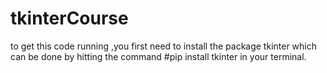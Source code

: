 # tkinterCourse
to get this code running ,you first need to install the package tkinter which can be done by hitting the command #pip install tkinter in your terminal.

